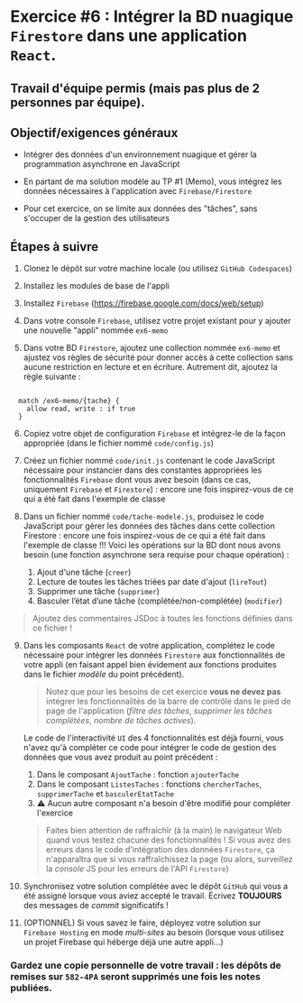 # Exercice #6 : Intégrer la BD nuagique `Firestore` dans une application `React`.
## Travail d'équipe permis (mais pas plus de 2 personnes par équipe).

## Objectif/exigences généraux
* Intégrer des données d'un environnement nuagique et gérer la programmation asynchrone en JavaScript

* En partant de ma solution modèle au TP #1 (Memo), vous intégrez les données nécessaires à l'application avec `Firebase/Firestore`

* Pour cet exercice, on se limite aux données des "tâches", sans s'occuper de la gestion des utilisateurs

## Étapes à suivre
1. Clonez le dépôt sur votre machine locale (ou utilisez `GitHub Codespaces`)

2. Installez les modules de base de l'appli

3. Installez `Firebase` (https://firebase.google.com/docs/web/setup)

4. Dans votre console `Firebase`, utilisez votre projet existant pour y ajouter une nouvelle "appli" nommée `ex6-memo`

5. Dans votre BD `Firestore`, ajoutez une collection nommée `ex6-memo` et ajustez vos règles de sécurité pour donner accès à cette collection sans aucune restriction en lecture et en écriture. Autrement dit, ajoutez la règle suivante : 
<code>
  match /ex6-memo/{tache} {
    allow read, write : if true        
  }
</code>

6. Copiez votre objet de configuration `Firebase` et intégrez-le de la façon appropriée (dans le fichier nommé `code/config.js`)

7. Créez un fichier nommé `code/init.js` contenant le code JavaScript nécessaire pour instancier dans des constantes appropriées les fonctionnalités `Firebase` dont vous avez besoin (dans ce cas, uniquement `Firebase` et `Firestore`) : encore une fois inspirez-vous de ce qui a été fait dans l'exemple de classe

8. Dans un fichier nommé `code/tache-modele.js`, produisez le code JavaScript pour gérer les données des tâches dans cette collection Firestore : encore une fois inspirez-vous de ce qui a été fait dans l'exemple de classe !!! Voici les opérations sur la BD dont nous avons besoin (une fonction asynchrone sera requise pour chaque opération) :
    1. Ajout d'une tâche (`creer`)
    2. Lecture de toutes les tâches triées par date d'ajout (`lireTout`)
    3. Supprimer une tâche (`supprimer`)
    4. Basculer l’état d’une tâche (complétée/non-complétée) (`modifier`)
  >Ajoutez des commentaires JSDoc à toutes les fonctions définies dans ce fichier !

9. Dans les composants `React` de votre application, complétez le code nécessaire pour intégrer les données `Firestore` aux fonctionnalités de votre appli (en faisant appel bien évidement aux fonctions produites dans le fichier *modèle* du point précédent). 
    >Notez que pour les besoins de cet exercice **vous ne devez pas** intégrer les fonctionnalités de la barre de contrôle dans le pied de page de l'application (*filtre des tâches*, *supprimer les tâches complétées*, *nombre de tâches actives*). 

    Le code de l'interactivité `UI` des 4 fonctionnalités est déjà fourni, vous n'avez qu'à compléter ce code pour intégrer le code de gestion des données que vous avez produit au point précédent :
      1. Dans le composant `AjoutTache` : fonction `ajouterTache`
      1. Dans le composant `ListesTaches` : fonctions `chercherTaches`, `supprimerTache` et `basculerEtatTache`
      1. :warning: Aucun autre composant n'a besoin d'être modifié pour compléter l'exercice


    >Faites bien attention de raffraichîr (à la main) le navigateur Web quand vous testez chacune des fonctionnalités ! Si vous avez des erreurs dans le code d'intégration des données `Firestore`, ça n'apparaîtra que si vous raffraîchissez la page (ou alors, surveillez la *console* JS pour les erreurs de l'API `Firestore`)

10. Synchronisez votre solution complétée avec le dépôt `GitHub` qui vous a été assigné lorsque vous aviez accepté le travail. Écrivez **TOUJOURS** des messages de *commit* significatifs !

11. (OPTIONNEL) Si vous savez le faire, déployez votre solution sur `Firebase Hosting` en mode *multi-sites* au besoin (lorsque vous utilisez un projet Firebase qui héberge déjà une autre appli...)

### Gardez une copie personnelle de votre travail : les dépôts de remises sur `582-4PA` seront supprimés une fois les notes publiées.